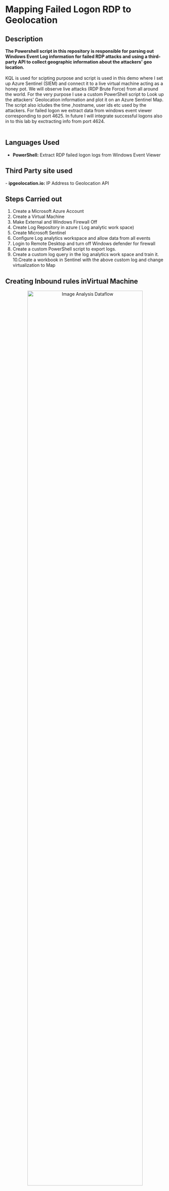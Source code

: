 
<h1>Mapping Failed Logon RDP to Geolocation</h1>





<h2>Description</h2>
<b>The Powershell script in this repository is responsible for parsing out Windows Event Log information for failed RDP attacks and using a third-party API to collect geographic information about the attackers' geo location.
</b>
<br />
<br />
KQL is used for scipting purpose and script is used in this demo where I set up Azure Sentinel (SIEM) and connect it to a live virtual machine acting as a honey pot.
We will observe live attacks (RDP Brute Force) from all around the world. For the very purpose I use a custom PowerShell script to
Look up the attackers' Geolocation information and plot it on an Azure Sentinel Map. The script also icludes the time ,hostname, user ids etc used by the attackers.
For failed logon we extract data from windows event viewer corresponding to port 4625. In future I will integrate successful logons also in to this lab by exctracting info from port 4624.
<br />
<br />

</p>
<h2>Languages Used</h2>

- <b>PowerShell:</b> Extract RDP failed logon logs from Windows Event Viewer 

<h2>Third Party site used</h2>
- <b>ipgeolocation.io:</b> IP Address to Geolocation API

<h2>Steps Carried out</h2>

1. Create a Microsoft Azure Account 
2. Create a Virtual Machine<br>
3. Make External and Windows Firewall Off
4. Create Log Repository in azure ( Log analytic work space)
5. Create Microsoft Sentinel 
6. Configure Log analytics workspace and allow data from all events
7. Login to Remote Desktop and turn off Windows defender for firewall
8. Create a custom PowerShell script to export logs.
9. Create a custom log query in the log analytics work space and train it.
10.Create a workbook in Sentinel with the above custom log and change virtualization to Map
   
<h2>Creating Inbound rules inVirtual Machine</h2>

<p align="center">
<img src="https://i.imgur.com/3ZGto83.png" (https://imgur.com/2MViSiL) height="85%" width="85%" alt="Image Analysis Dataflow"/>
</p>

<h2>Configuring Security Center</h2>

<p align="center">
<img src="https://i.imgur.com/0wLjEQ4.png" (https://imgur.com/2MViSiL) height="85%" width="85%" alt="Image Analysis Dataflow"/>
</p>

<h2>Sentinel Custom log and Attack from Taiwan</h2>

<p align="center">
<img src="https://i.imgur.com/qKiyIvU.png" (https://imgur.com/2MViSiL) height="85%" width="85%" alt="Image Analysis Dataflow"/>
</p>

<h2>Configuring Workbook and map settings</h2>

<p align="center">
<img src="https://i.imgur.com/zGcdVff.png" (https://imgur.com/2MViSiL) height="85%" width="85%" alt="Image Analysis Dataflow"/>
</p>

<h2>World map of incoming attacks after 24 hours (built custom logs including geodata)</h2>

<p align="center">
<img src="https://i.imgur.com/OcLUp3b.png" height="85%" width="85%" alt="Image Analysis Dataflow"/>
</p>


<!--
 ```diff
- text in red
+ text in green
! text in orange
# text in gray
@@ text in purple (and bold)@@
```
--!>
